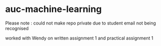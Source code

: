 # auc-machine-learning

Please note : could not make repo private due to student email not being recognised

worked with Wendy on written assignment 1 and practical assignment 1
